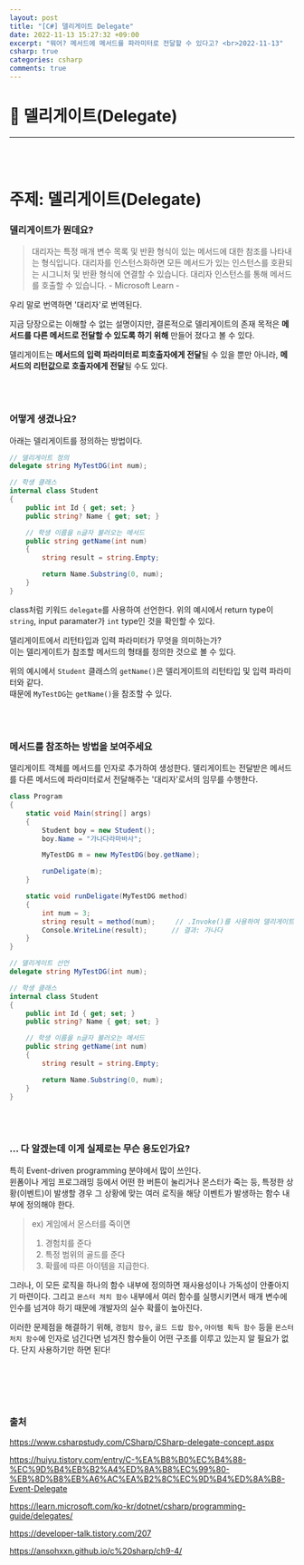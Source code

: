 ```yaml
---
layout: post
title: "[C#] 델리게이트 Delegate"
date: 2022-11-13 15:27:32 +09:00
excerpt: "뭐어? 메서드에 메서드를 파라미터로 전달할 수 있다고? <br>2022-11-13"
csharp: true
categories: csharp
comments: true
---
```


# 📌 델리게이트(Delegate)

---

<!-- <figure>
    <a href="/assets/img/cs/2022-08-07/server.png"><img src="/assets/img/cs/2022-08-08/server.png"></a>
    <figcaption style="text-align:center"></figcaption>
</figure> -->

<br>
<br>

# 주제: 델리게이트(Delegate)

### 델리게이트가 뭔데요?

> 대리자는 특정 매개 변수 목록 및 반환 형식이 있는 메서드에 대한 참조를 나타내는 형식입니다. 대리자를 인스턴스화하면 모든 메서드가 있는 인스턴스를 호환되는 시그니처 및 반환 형식에 연결할 수 있습니다. 대리자 인스턴스를 통해 메서드를 호출할 수 있습니다. - Microsoft Learn -

우리 말로 번역하면 '대리자'로 번역된다.

지금 당장으로는 이해할 수 없는 설명이지만, 결론적으로 델리게이트의 존재 목적은 **메서드를 다른 메서드로 전달할 수 있도록 하기 위해** 만들어 졌다고 볼 수 있다.

델리게이트는 **메서드의 입력 파라미터로 피호출자에게 전달**될 수 있을 뿐만 아니라, **메서드의 리턴값으로 호출자에게 전달**될 수도 있다.

<br>
<br>

### 어떻게 생겼나요?

아래는 델리게이트를 정의하는 방법이다.

```csharp
// 델리게이트 정의
delegate string MyTestDG(int num);

// 학생 클래스
internal class Student
{
    public int Id { get; set; }
    public string? Name { get; set; }

    // 학생 이름을 n글자 불러오는 메서드
    public string getName(int num)
    {
        string result = string.Empty;

        return Name.Substring(0, num);
    }
}

```

class처럼 키워드 `delegate`를 사용하여 선언한다.
위의 예시에서 return type이 `string`, input paramater가 `int` type인 것을 확인할 수 있다.

델리게이트에서 리턴타입과 입력 파라미터가 무엇을 의미하는가?  
이는 델리게이트가 참조할 메서드의 형태를 정의한 것으로 볼 수 있다.

위의 예시에서 `Student` 클래스의 `getName()`은 델리게이트의 리턴타입 및 입력 파라미터와 같다.  
때문에 `MyTestDG`는 `getName()`을 참조할 수 있다.

<br>
<br>

### 메서드를 참조하는 방법을 보여주세요

델리게이트 객체를 메서드를 인자로 추가하여 생성한다.
델리게이트는 전달받은 메서드를 다른 메서드에 파라미터로서 전달해주는 '대리자'로서의 임무를 수행한다.

```csharp
class Program
{
    static void Main(string[] args)
    {
        Student boy = new Student();
        boy.Name = "가나다라마바사";

        MyTestDG m = new MyTestDG(boy.getName);

        runDeligate(m);
    }

    static void runDeligate(MyTestDG method)
    {
        int num = 3;
        string result = method(num);     // .Invoke()를 사용하여 델리게이트에 참조된 메서드를 실행시킨다. (생략가능)
        Console.WriteLine(result);      // 결과: 가나다
    }
}

// 델리게이트 선언
delegate string MyTestDG(int num);

// 학생 클래스
internal class Student
{
    public int Id { get; set; }
    public string? Name { get; set; }

    // 학생 이름을 n글자 불러오는 메서드
    public string getName(int num)
    {
        string result = string.Empty;

        return Name.Substring(0, num);
    }
}

```

<br>
<br>

### ... 다 알겠는데 이게 실제로는 무슨 용도인가요?

특히 Event-driven programming 분야에서 많이 쓰인다.  
윈폼이나 게임 프로그래밍 등에서 어떤 한 버튼이 눌리거나 몬스터가 죽는 등, 특정한 상황(이벤트)이 발생할 경우 그 상황에 맞는 여러 로직을 해당 이벤트가 발생하는 함수 내부에 정의해야 한다.

> ex) 게임에서 몬스터를 죽이면
>
> 1. 경험치를 준다
> 2. 특정 범위의 골드를 준다
> 3. 확률에 따른 아이템을 지급한다.

그러나, 이 모든 로직을 하나의 함수 내부에 정의하면 재사용성이나 가독성이 안좋아지기 마련이다. 그리고 `몬스터 처치 함수` 내부에서 여러 함수를 실행시키면서 매개 변수에 인수를 넘겨야 하기 때문에 개발자의 실수 확률이 높아진다.

이러한 문제점을 해결하기 위해, `경험치 함수`, `골드 드랍 함수`, `아이템 획득 함수` 등을 `몬스터 처치 함수`에 인자로 넘긴다면 넘겨진 함수들이 어떤 구조를 이루고 있는지 알 필요가 없다. 단지 사용하기만 하면 된다!

<br>
<br>
<br>
<br>

### 출처

https://www.csharpstudy.com/CSharp/CSharp-delegate-concept.aspx

https://huiyu.tistory.com/entry/C-%EA%B8%B0%EC%B4%88-%EC%9D%B4%EB%B2%A4%ED%8A%B8%EC%99%80-%EB%8D%B8%EB%A6%AC%EA%B2%8C%EC%9D%B4%ED%8A%B8-Event-Delegate

https://learn.microsoft.com/ko-kr/dotnet/csharp/programming-guide/delegates/

https://developer-talk.tistory.com/207

https://ansohxxn.github.io/c%20sharp/ch9-4/

[jekyll-docs]: https://jekyllrb.com/docs/home
[jekyll-gh]: https://github.com/jekyll/jekyll
[jekyll-talk]: https://talk.jekyllrb.com/
